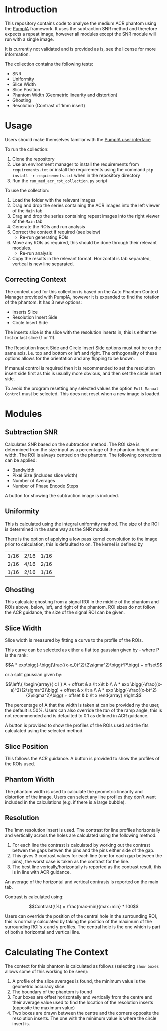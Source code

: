 # Introduction
This repository contains code to analyse the medium ACR phantom using the [PumpIA](https://github.com/Principle-Five/pumpia) framework.
It uses the subtraction SNR method and therefore expects a repeat image, however all modules except the SNR module will run with a single image.

It is currently not validated and is provided as is, see the license for more information.

The collection contains the following tests:
- SNR
- Uniformity
- Slice Width
- Slice Position
- Phantom Width (Geometric linearity and distortion)
- Ghosting
- Resolution (Contrast of 1mm insert)

# Usage

Users should make themselves familiar with the [PumpIA user interface](https://principle-five.github.io/pumpia/usage/user_interface.html)

To run the collection:
1. Clone the repository
2. Use an environment manager to install the requirements from `requirements.txt` or install the requirements using the command `pip install -r requirements.txt` when in the repository directory
3. Run the `run_med_acr_rpt_collection.py` script

To use the collection:
1. Load the folder with the relevant images
2. Drag and drop the series containing the ACR images into the left viewer of the `Main` tab
3. Drag and drop the series containing repeat images into the right viewer of the `Main` tab
4. Generate the ROIs and run analysis
5. Correct the context if required (see below)
    - Re-run generating ROIs
6. Move any ROIs as required, this should be done through their relevant modules.
    - Re-run analysis
7. Copy the results in the relevant format. Horizontal is tab separated, vertical is new line separated.

## Correcting Context

The context used for this collection is based on the Auto Phantom Context Manager provided with PumpIA, however it is expanded to find the rotation of the phantom.
It has 3 new options:
- Inserts Slice
- Resolution Insert Side
- Circle Insert Side

The inserts slice is the slice with the resolution inserts in, this is either the first or last slice (1 or 11).

The Resolution Insert Side and Circle Insert Side options must not be on the same axis. i.e. top and bottom or left and right.
The orthogonality of these options allows for the orientation and any flipping to be known.

If manual control is required then it is recommended to set the resolution insert side first as this is usually more obvious, and then set the circle insert side.

To avoid the program resetting any selected values the option `Full Manual Control` must be selected. This does not reset when a new image is loaded.

# Modules
## Subtraction SNR

Calculates SNR based on the subtraction method.
The ROI size is determined from the size input as a percentage of the phantom height and width.
The ROI is always centred on the phantom.
The following corrections can be applied:
- Bandwidth
- Pixel Size (includes slice width)
- Number of Averages
- Number of Phase Encode Steps

A button for showing the subtraction image is included.

## Uniformity

This is calculated using the integral uniformity method.
The size of the ROI is determined in the same way as the SNR module.

There is the option of applying a low pass kernel convolution to the image prior to calculation, this is defaulted to on.
The kernel is defined by

|    |    |    |
|----|----|----|
|1/16|2/16|1/16|
|2/16|4/16|2/16|
|1/16|2/16|1/16|

## Ghosting

This calculate ghosting from a signal ROI in the middle of the phantom and ROIs above, below, left, and right of the phantom.
ROI sizes do not follow the ACR guidance, the size of the signal ROI can be given.

## Slice Width

Slice width is measured by fitting a curve to the profile of the ROIs.

This curve can be selected as either a flat top gaussian given by - where P is the rank:

$$A * exp\bigg(-\bigg(\frac{(x-x_0)^2}{2\sigma^2}\bigg)^P\bigg) + offset$$

or a split gaussian given by:

```math
\left\{
\begin{array}{ c l }
A + offset & a \lt x\lt b \\
A * exp \bigg(-\frac{(x-a)^2}{2\sigma^2}\bigg) + offset & x \lt a \\
A * exp \bigg(-\frac{(x-b)^2}{2\sigma^2}\bigg) + offset & b \lt x
\end{array}
\right.
```

The percentage of A that the width is taken at can be provided ny the user, the default is 50%.
Users can also override the $tan$ of the ramp angle, this is not recommended and is defaulted to 0.1 as defined in ACR guidance.

A button is provided to show the profiles of the ROIs used and the fits calculated using the selected method.

## Slice Position

This follows the ACR guidance.
A button is provided to show the profiles of the ROIs used.

## Phantom Width

The phantom width is used to calculate the geometric linearity and distortion of the image.
Users can select any line profiles they don't want included in the calculations (e.g. if there is a large bubble).

## Resolution

The 1mm resolution insert is used.
The contrast for line profiles horizontally and vertically across the holes are calculated using the following method:

1. For each line the contrast is calculated by working out the contrast betwen the gaps betwen the pins and the pins either side of the gap.
2. This gives 3 contrast values for each line (one for each gap between the pins), the worst case is taken as the contrast for the line.
3. The best line verically/horizontally is reported as the contrast result, this is in line with ACR guidance.

An average of the horizontal and vertical contrasts is reported on the main tab.

Contrast is calculated using:

$$Contrast(\%) = \frac{max-min}{max+min} * 100$$

Users can override the position of the central hole in the surrounding ROI, this is normally calculated by taking the position of the maximum of the surrounding ROI's x and y profiles.
The central hole is the one which is part of both a horizontal and vertical line.

# Calculating The Context

The context for this phantom is calculated as follows (selecting `show boxes` allows some of this working to be seen):
1. A profile of the slice averages is found, the minimum value is the geometric accuracy slice.
2. The boundary of the phantom is found
3. Four boxes are offset horizontally and vertically from the centre and their average value used to find the location of the resolution inserts (opposite the maximum value)
4. Two boxes are drawn between the centre and the corners opposite the resolution inserts. The one with the minimum value is where the circle insert is.
